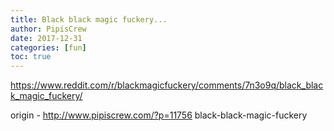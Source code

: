 ```yaml
---
title: Black black magic fuckery...
author: PipisCrew
date: 2017-12-31
categories: [fun]
toc: true
---
```


https://www.reddit.com/r/blackmagicfuckery/comments/7n3o9q/black_black_magic_fuckery/

origin - http://www.pipiscrew.com/?p=11756 black-black-magic-fuckery